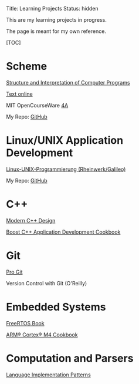 Title: Learning Projects
Status: hidden

This are my learning projects in progress.

The page is meant for my own reference.


[TOC]

# Scheme

[Structure and Interpretation of Computer Programs](https://play.google.com/books/reader?printsec=frontcover&output=reader&id=cCsbCQAAAEAJ&pg=GBS.PA227)

[Text online](https://mitpress.mit.edu/sicp/full-text/book/book-Z-H-4.html#%25_toc_start)

MIT OpenCourseWare [4A](http://ocw.mit.edu/courses/electrical-engineering-and-computer-science/6-001-structure-and-interpretation-of-computer-programs-spring-2005/video-lectures/4a-pattern-matching-and-rule-based-substitution/)

My Repo: [GitHub](https://github.com/LukasWoodtli/SchemeCourse)

# Linux/UNIX Application Development

[Linux-UNIX-Programmierung (Rheinwerk/Galileo)](http://openbook.rheinwerk-verlag.de/linux_unix_programmierung/Kap02-002.htm#t2t310)

My Repo: [GitHub](https://github.com/LukasWoodtli/LinuxDevelopment)


# C++

[Modern C++ Design](https://play.google.com/books/reader?printsec=frontcover&output=reader&id=vV-ACgAAAEAJ&pg=GBS.PA25)

[Boost C++ Application Development Cookbook](https://www.packtpub.com/mapt/book/All%20Books/9781849514880)


# Git

[Pro Git](https://git-scm.com/book/en/v2)

Version Control with Git (O'Reilly)


# Embedded Systems

[FreeRTOS Book](https://www.dropbox.com/s/dxcag8v4gv0ew9c/Using%20the%20FreeRTOS%20Real%20Time%20Kernel%20-%20A%20Practical%20Guide.pdf?dl=0)

[ARM® Cortex® M4 Cookbook](https://www.packtpub.com/mapt/book/hardware_and_creative/9781782176503/1/ch01lvl1sec10/Installing+uVision5)


# Computation and Parsers

[Language Implementation Patterns](https://pragprog.com/book/tpdsl/language-implementation-patterns)

